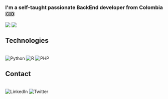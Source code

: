 ### I'm a self-taught passionate BackEnd developer from Colombia 🇨🇴
<a>
  <img align="center" src="https://github-readme-stats.vercel.app/api?username=AlejandroSTC&show_icons=true&theme=midnight-purple" />
</a>
<a>
  <img align="center" src="https://github-readme-stats.vercel.app/api/top-langs/?username=AlejandroSTC&langs_count=5&theme=midnight-purple" />
</a>

## Technologies
<div style="display: inline_block"><br/>

<img align="center" alt="Python" src="https://img.shields.io/badge/Python-14354C?style=for-the-badge&logo=python&logoColor=white" />
<img align="center" alt="R" src="https://img.shields.io/badge/R-276DC3?style=for-the-badge&logo=r&logoColor=white" />
<img align="center" alt="PHP" src="https://img.shields.io/badge/PHP-777BB4?style=for-the-badge&logo=php&logoColor=white" />
<br/>
</div>

## Contact
<div style="display: inline_block"><br/>
<img align="center" alt="LinkedIn" src="https://img.shields.io/badge/LinkedIn-0077B5?style=for-the-badge&logo=linkedin&logoColor=white" />
<img align="center" alt="Twitter" src="https://img.shields.io/badge/Twitter-1DA1F2?style=for-the-badge&logo=twitter&logoColor=white" />

<br/>
</div>

<!--
**AlejandroSTC/AlejandroSTC** is a ✨ _special_ ✨ repository because its `README.md` (this file) appears on your GitHub profile.

Here are some ideas to get you started:

- 🔭 I’m currently working on ...
- 🌱 I’m currently learning ...
- 👯 I’m looking to collaborate on ...
- 🤔 I’m looking for help with ...
- 💬 Ask me about ...
- 📫 How to reach me: ...
- 😄 Pronouns: ...
- ⚡ Fun fact: ...
-->
